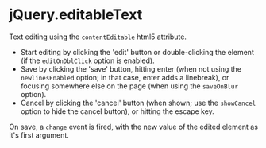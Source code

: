 # jQuery.editableText

Text editing using the `contentEditable` html5 attribute.

* Start editing by clicking the 'edit' button or double-clicking the element (if the `editOnDblClick` option is enabled).
* Save by clicking the 'save' button, hitting enter (when not using the `newlinesEnabled` option; in that case, enter adds a linebreak), or focusing somewhere else on the page (when using the `saveOnBlur` option).
* Cancel by clicking the 'cancel' button (when shown; use the `showCancel` option to hide the cancel button), or hitting the escape key.

On save, a `change` event is fired, with the new value of the edited element as it's first argument.